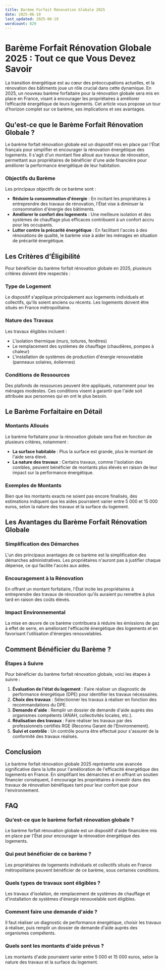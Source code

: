 ```yaml
---
title: Barème Forfait Rénovation Globale 2025
date: 2025-06-19
last_updated: 2025-06-19
wordcount: 829
---
```


# Barème Forfait Rénovation Globale 2025 : Tout ce que Vous Devez Savoir

La transition énergétique est au cœur des préoccupations actuelles, et la rénovation des bâtiments joue un rôle crucial dans cette dynamique. En 2025, un nouveau barème forfaitaire pour la rénovation globale sera mis en place en France, visant à encourager les propriétaires à améliorer l’efficacité énergétique de leurs logements. Cet article vous propose un tour d’horizon complet sur ce barème, ses implications et ses avantages.

## Qu'est-ce que le Barème Forfait Rénovation Globale ?

Le barème forfait rénovation globale est un dispositif mis en place par l'État français pour simplifier et encourager la rénovation énergétique des logements. Il s'agit d'un montant fixe alloué aux travaux de rénovation, permettant aux propriétaires de bénéficier d'une aide financière pour améliorer la performance énergétique de leur habitation.

### Objectifs du Barème

Les principaux objectifs de ce barème sont :

- **Réduire la consommation d'énergie** : En incitant les propriétaires à entreprendre des travaux de rénovation, l'État vise à diminuer la consommation d'énergie des bâtiments.
- **Améliorer le confort des logements** : Une meilleure isolation et des systèmes de chauffage plus efficaces contribuent à un confort accru pour les occupants.
- **Lutter contre la précarité énergétique** : En facilitant l'accès à des rénovations de qualité, le barème vise à aider les ménages en situation de précarité énergétique.

## Les Critères d'Éligibilité

Pour bénéficier du barème forfait rénovation globale en 2025, plusieurs critères doivent être respectés :

### Type de Logement

Le dispositif s'applique principalement aux logements individuels et collectifs, qu'ils soient anciens ou récents. Les logements doivent être situés en France métropolitaine.

### Nature des Travaux

Les travaux éligibles incluent :

- L'isolation thermique (murs, toitures, fenêtres)
- Le remplacement des systèmes de chauffage (chaudières, pompes à chaleur)
- L'installation de systèmes de production d'énergie renouvelable (panneaux solaires, éoliennes)

### Conditions de Ressources

Des plafonds de ressources peuvent être appliqués, notamment pour les ménages modestes. Ces conditions visent à garantir que l'aide soit attribuée aux personnes qui en ont le plus besoin.

## Le Barème Forfaitaire en Détail

### Montants Alloués

Le barème forfaitaire pour la rénovation globale sera fixé en fonction de plusieurs critères, notamment :

- **La surface habitable** : Plus la surface est grande, plus le montant de l'aide sera élevé.
- **La nature des travaux** : Certains travaux, comme l'isolation des combles, peuvent bénéficier de montants plus élevés en raison de leur impact sur la performance énergétique.

### Exemples de Montants

Bien que les montants exacts ne soient pas encore finalisés, des estimations indiquent que les aides pourraient varier entre 5 000 et 15 000 euros, selon la nature des travaux et la surface du logement.

## Les Avantages du Barème Forfait Rénovation Globale

### Simplification des Démarches

L'un des principaux avantages de ce barème est la simplification des démarches administratives. Les propriétaires n'auront pas à justifier chaque dépense, ce qui facilite l'accès aux aides.

### Encouragement à la Rénovation

En offrant un montant forfaitaire, l'État incite les propriétaires à entreprendre des travaux de rénovation qu'ils auraient pu remettre à plus tard en raison des coûts élevés.

### Impact Environnemental

La mise en œuvre de ce barème contribuera à réduire les émissions de gaz à effet de serre, en améliorant l'efficacité énergétique des logements et en favorisant l'utilisation d'énergies renouvelables.

## Comment Bénéficier du Barème ?

### Étapes à Suivre

Pour bénéficier du barème forfait rénovation globale, voici les étapes à suivre :

1. **Évaluation de l'état du logement** : Faire réaliser un diagnostic de performance énergétique (DPE) pour identifier les travaux nécessaires.
2. **Choix des travaux** : Sélectionner les travaux à réaliser en fonction des recommandations du DPE.
3. **Demande d'aide** : Remplir un dossier de demande d'aide auprès des organismes compétents (ANAH, collectivités locales, etc.).
4. **Réalisation des travaux** : Faire réaliser les travaux par des professionnels certifiés RGE (Reconnu Garant de l’Environnement).
5. **Suivi et contrôle** : Un contrôle pourra être effectué pour s'assurer de la conformité des travaux réalisés.

## Conclusion

Le barème forfait rénovation globale 2025 représente une avancée significative dans la lutte pour l'amélioration de l'efficacité énergétique des logements en France. En simplifiant les démarches et en offrant un soutien financier conséquent, il encourage les propriétaires à investir dans des travaux de rénovation bénéfiques tant pour leur confort que pour l'environnement. 

## FAQ

### Qu'est-ce que le barème forfait rénovation globale ?

Le barème forfait rénovation globale est un dispositif d'aide financière mis en place par l'État pour encourager la rénovation énergétique des logements.

### Qui peut bénéficier de ce barème ?

Les propriétaires de logements individuels et collectifs situés en France métropolitaine peuvent bénéficier de ce barème, sous certaines conditions.

### Quels types de travaux sont éligibles ?

Les travaux d'isolation, de remplacement de systèmes de chauffage et d'installation de systèmes d'énergie renouvelable sont éligibles.

### Comment faire une demande d'aide ?

Il faut réaliser un diagnostic de performance énergétique, choisir les travaux à réaliser, puis remplir un dossier de demande d'aide auprès des organismes compétents.

### Quels sont les montants d'aide prévus ?

Les montants d'aide pourraient varier entre 5 000 et 15 000 euros, selon la nature des travaux et la surface du logement.